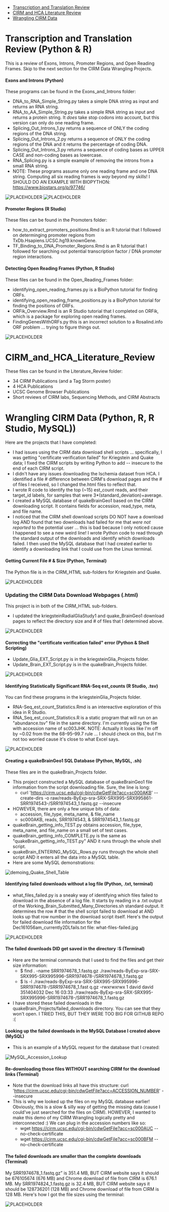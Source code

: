 * <a href="#Transcription_and_Translation_Review">Transcription and Translation Review</a>
* <a href="#CIRM_and_HCA_Literature_Review">CIRM and HCA Literature Review</a>
* <a href="#Wrangling_CIRM_Data">Wrangling CIRM Data</a>




<a name="Transcription_and_Translation_Review"></a>
# Transcription and Translation Review (Python & R)
This is a review of Exons, Introns, Promoter Regions, and Open Reading Frames. Skip to the next section for the CIRM Data Wrangling Projects.

#### Exons and Introns (Python)
These programs can be found in the Exons_and_Introns folder:
* DNA_to_RNA_Simple_String.py takes a simple DNA string as input and returns an RNA string.
* RNA_to_AA_Simple_String.py takes a simple RNA string as input and returns a protein string. It *does* take stop codons into account, but this version can only do one reading frame. 
* Splicing_Out_Introns_1.py returns a sequence of ONLY the coding regions of the DNA string.
* Splicing_Out_Introns_2.py returns a sequence of ONLY the coding regions of the DNA and it returns the percentage of coding DNA.
* Splicing_Out_Introns_3.py returns a sequence of coding bases as UPPER CASE and non-coding bases as lowercase.
* RNA_Splicing.py is a simple example of removing the introns from a small RNA string.
* NOTE: These programs assume only one reading frame and one DNA string. Computing all six reading frames is *way* beyond my skills! I SHOULD DO AN EXAMPLE WITH BIOPYTHON: https://www.biostars.org/p/97746/

![PLACEHOLDER](/Assets/rna-protein-dictionary.jpg "PLACEHOLDER")
![PLACEHOLDER](/Assets/stop_codons_trinucleotideCURRENT.jpg "PLACEHOLDER")

#### Promoter Regions (R Studio)
These files can be found in the Promoters folder:
* how_to_extract_promoters_positions.Rmd is an R tutorial that I followed on determinging promoter regions from TxDb.Hsapiens.UCSC.hg19.knownGene.
* TF_Binding_to_DNA_Promoter_Regions.Rmd is an R tutorial that I followed for searching out potential transcription factor / DNA promoter region interactions.  

#### Detecting Open Reading Frames (Python, R Studio)
These files can be found in the Open_Reading_Frames folder:
* identifying_open_reading_frames.py is a BioPython tutorial for finding ORFs.
* identifying_open_reading_frame_positions.py is a BioPython tutorial for finding the positions of ORFs. 
* ORFik_Overview.Rmd is an R Studio tutorial that I completed on ORFik, which is a package for exploring open reading frames. 
* FindingGenesWithORFs.py this is an incorrect solution to a Rosalind.info ORF problem ... trying to figure things out.

![PLACEHOLDER](/Assets/identifying-open-reading-frames.jpg "PLACEHOLDER")

<a name="CIRM_and_HCA_Literature_Review"></a>
# CIRM_and_HCA_Literature_Review
These files can be found in the Literature_Review folder:
* 34 CIRM Publications (and a Tag Storm poster)
* 4 HCA Publications
* UCSC Genome Browser Publications
* Short reviews of CIRM labs, Sequencing Methods, and CIRM Abstracts

<a name="Wrangling_CIRM_Data"></a>
# Wrangling CIRM Data (Python, R, R Studio, MySQL))
Here are the projects that I have completed:
* I had issues using the CIRM data download shell scripts ... specifically, I was getting "certificate verification failed" for Kriegstein and Quake data; I fixed the CIRM scripts by writing Python to add -- insecure to the end of each CIRM script. 
* I didn't have any issues downloading the Ischemia dataset from HCA. I identified a file # difference between CIRM's download pages and the # of files I received, so I changed the.html files to reflect that. 
* I wrote R code to identify the top (~15) est_count reads, and their target_id labels, for samples that were 3*(standard_deviation)+average.  
* I created a MySQL database of quakeBrainGeo1 based on the CIRM downloading script. It contains fields for accession, read_type, meta, and file name.
* I noticed that the CIRM shell download scripts DO NOT have a download log AND found that two downloads had failed for me that *were not reported* to the potential user ... this is bad because I only noticed cause I happened to see a new weird line! I wrote Python code to read through the standard output of the downloads and identify which downloads failed. I then used the MySQL database that I had created earlier to identify a downloading link that I could use from the Linux terminal. 

#### Getting Current File # & Size (Python, Terminal) 
The Python file is in the CIRM_HTML sub-folders for Kriegstein and Quake. 

![PLACEHOLDER](/Assets/directory-file-number-and-size.jpg "PLACEHOLDER")

### Updating the CIRM Data Download Webpages (.html)
This project is in both of the CIRM_HTML sub-folders.
* I updated the kriegsteinRadialGliaStudy1 and quake_BrainGeo1 download pages to reflect the directory size and # of files that I determined above. 

![PLACEHOLDER](/Assets/editing-cirm-html.jpg "PLACEHOLDER")

#### Correcting the "certificate verification failed" error (Python & Shell Scripting)
* Update_Glia_EXT_Script.py is in the kriegsteinGlia_Projects folder. 
* Update_Brain_EXT_Script.py is in the quakeBrain_Projects folder. 

![PLACEHOLDER](/Assets/updating-insecure-downloads.jpg "PLACEHOLDER")

#### Identifying Statistically Significant RNA-Seq est_counts (R Studio, .tsv)
You can find these programs in the kriegsteinGlia_Projects folder. 
* RNA-Seq_est_count_Statistics.Rmd is an intereactive exploration of this idea in R Studio.
* RNA_Seq_est_count_Statistics.R is a static program that will run on an "abundance.tsv" file in the same directory. I'm currently using the file with accession name of sc003JHK. 
NOTE: Actually it looks like I'm off by ~0.02 from the the 68–95–99.7 rule ... I should check on this, but I'm not too worried cause it's close to what Excel says.

![PLACEHOLDER](/Assets/statistically-significant-est-counts.jpg "PLACEHOLDER")

#### Creating a quakeBrainGeo1 SQL Database (Python, MySQL, .sh)
These files are in the quakeBrain_Projects folder.
* This project constructed a MySQL database of quakeBrainGeo1 file information from the script downloading file. Sure, the line is long:
	* curl 'https://cirm.ucsc.edu/cgi-bin/cdwGetFile?acc=sc000AKB' --create-dirs -o raw/reads-ByExp-sra-SRX-SRX995-SRX995861-SRR1974543-/SRR1974543_1.fastq.gz --insecure
* HOWEVER, there are only a few unique bits of data:
	* accession,     file_type,       meta_name, &      file_name
	* sc000AKB,      reads,           SRR1974543, &     SRR1974543_1.fastq.gz
* quakeBrain_getting_info_TEST.py obtains accession, file_type, meta_name, and file_name on a small set of test cases.
* quakeBrain_getting_info_COMPLETE.py is the same as "quakeBrain_getting_info_TEST.py" AND it runs through the whole shell script.
* quakeBrain_ENTERING_MySQL_Rows.py runs through the whole shell script AND it enters all the data into a MySQL table.
* Here are some MySQL demonstrations: 

![demoing_Quake_Shell_Table](/Assets/MySQL_demoing_DISTINCT_STAR_COUNT.jpg "PLACEHOLDER")

#### Identifying failed downloads without a log file (Python, .txt, terminal)
* what_files_failed.py is a sneaky way of identifying which files failed to download in the absence of a log file. It starts by reading in a .txt output of the Working_Brain_Submitted_Many_Directories.sh standard output. It determines the row # that the shell script failed to download at AND looks up that row number in the download script itself. Here's the output for failed download file information for the Dec161056am_currently2DLfails.txt file:
what-files-failed.jpg

![PLACEHOLDER](/Assets/what-files-failed.jpg "PLACEHOLDER")


#### The failed downloads DID get saved in the directory :S (Terminal)
* Here are the terminal commands that I used to find the files and get their size information:
	* $ find . -name SRR1974678_1.fastq.gz
	./raw/reads-ByExp-sra-SRX-SRX995-SRX995996-SRR1974678-/SRR1974678_1.fastq.gz
	* $ ls -l ./raw/reads-ByExp-sra-SRX-SRX995-SRX995996-SRR1974678-/SRR1974678_1.fast
q.gz
-rwxrwxrwx 1 david david 351404032 Dec 16 03:33 ./raw/reads-ByExp-sra-SRX-SRX995-SRX995996-SRR1974678-/SRR1974678_1.fastq.gz
* I have stored these failed downloads in the quakeBrain_Projects/failed_downloads directory. You can see that they won't open. I TRIED THIS, BUT THEY WERE TOO BIG FOR GITHUB REPO :(


#### Looking up the failed downloads in the MySQL Database I created above (MySQL)
* This is an example of a MySQL request for the database that I created:

![MySQL_Accession_Lookup](/Assets/MySQL_file_name_Search.jpg "MySQL_Accession_Lookup")

#### Re-downloading those files WITHOUT searching CIRM for the download links (Terminal)
* Note that the download links all have this structure:
curl 'https://cirm.ucsc.edu/cgi-bin/cdwGetFile?acc=ACCESSION_NUMBER' --insecure 
* This is why we looked up the files on my MySQL database earlier! Obviously, this is a slow & silly way of getting the missing data (cause I could've just searched for the files on CIRM). HOWEVER, I wanted to make this demo of my CIRM Wrangling logically pretty and interconnected :) We can plug in the accession numbers like so:
	* wget https://cirm.ucsc.edu/cgi-bin/cdwGetFile?acc=sc000AUC --no-check-certificate 
	* wget https://cirm.ucsc.edu/cgi-bin/cdwGetFile?acc=sc000BFM --no-check-certificate 


#### The failed downloads are smaller than the complete downloads (Terminal)
My SRR1974678_1.fastq.gz” is 351.4 MB, BUT CIRM website says it should be 676105674 (676 MB) and Chrome download of file from CIRM is 676.1 MB. My SRR1974824_1.fastq.gz is 32.4 MB, BUT CIRM website says it should be 128736201 (128 MB) and Chrome download of file from CIRM is 128 MB. Here's how I got the file sizes using the terminal:

![PLACEHOLDER](/Assets/identifying-failed-downloads-LOCATIONS-size.jpg "PLACEHOLDER")
